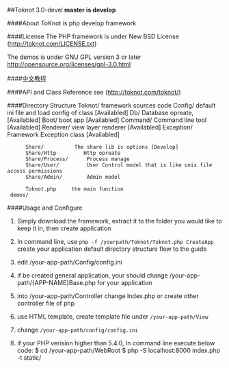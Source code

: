 ##Toknot 3.0-devel
**master is develop**

####About
ToKnot is php develop framework

####License
The PHP framework is under New BSD License (http://toknot.com/LICENSE.txt)

The demos is under GNU GPL version 3 or later <http://opensource.org/licenses/gpl-3.0.html>

####[中文教程](http://toknot.com/category/tutorials/)

####API and Class Reference
see (http://toknot.com/toknot/)

####Directory Structure
    Toknot/             framework sources code
          Config/       default ini file and load config of class [Availabled]
          Db/           Database opreate, [Availabled]
          Boot/         boot app [Availabled]
          Command/      Command line tool [Availabled]
          Renderer/     view layer renderer [Availabled]
          Exception/    Framework Exception class  [Availabled]

          Share/          The share lib is options [Develop]
          Share/Http         Http opreate
          Share/Process/      Process manage
          Share/User/         User Control model that is like unix file access permissions
          Share/Admin/        Admin model
          
          Toknot.php     the main function
     demos/

####Usage and Configure

1. Simply download the framework, extract it to the folder you would like to keep it in, then create application

2. In command line, use `php -f /yourpath/Toknot/Toknot.php CreateApp` create your application default directory structure flow to the guide  

3. edit /your-app-path/Config/config.ini

4. if be created general application, your should change /your-app-path/{APP-NAME}Base.php for your application

5. into /your-app-path/Controller change Index.php or create other controller file of php

6. use HTML template, create template file under `/your-app-path/View`

7. change `/your-app-path/config/config.ini`

8. if your PHP verision higher than 5.4.0, In command line execute below code:
    $ cd /your-app-path/WebRoot
    $ php -S localhost:8000 index.php -t static/

